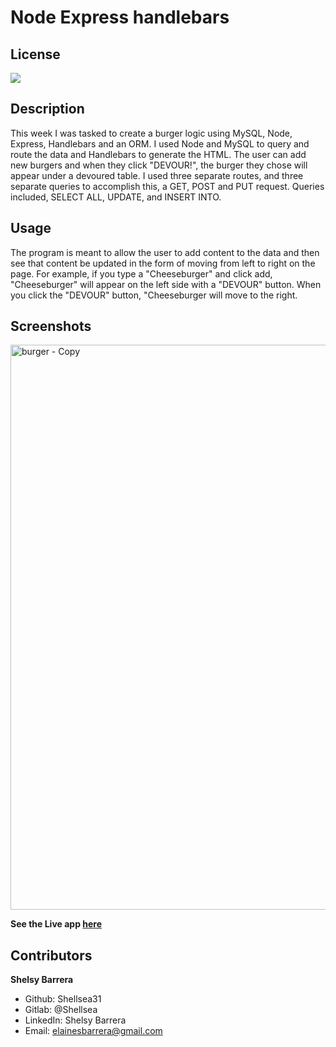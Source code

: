 # Node Express handlebars

## License

 <img src="https://img.shields.io/badge/LICENSE-mit-green"/>

## Description

This week I was tasked to create a burger logic using MySQL, Node, Express, Handlebars and an ORM. I used Node and MySQL to query and route the data and Handlebars to generate the HTML. The user can add new burgers and when they click "DEVOUR!", the burger they chose will appear under a devoured table. I used three separate routes, and three separate queries to accomplish this, a GET, POST and PUT request. Queries included, SELECT ALL, UPDATE, and INSERT INTO.

## Usage

The program is meant to allow the user to add content to the data and then see that content be updated in the form of moving from left to right on the page. For example, if you type a "Cheeseburger" and click add, "Cheeseburger" will appear on the left side with a "DEVOUR" button. When you click the "DEVOUR" button, "Cheeseburger will move to the right.

## Screenshots

<img width="904" alt="burger - Copy" src="https://user-images.githubusercontent.com/70654835/104363435-05101880-54ca-11eb-9b21-e2a08679139a.png">

**See the Live app [here](https://krabbypatty-app.herokuapp.com/)**

## Contributors

**Shelsy Barrera**

- Github: Shellsea31
- Gitlab: @Shellsea
- LinkedIn: Shelsy Barrera
- Email: elainesbarrera@gmail.com
